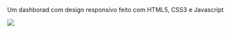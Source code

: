 Um dashborad com design responsivo feito com HTML5, CSS3 e Javascript
<p>
  <img src="/assets/toReadme/dashborad.gif">
</p>